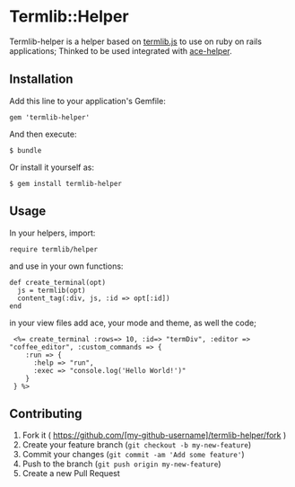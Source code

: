 # Termlib::Helper

Termlib-helper is a helper based on
[termlib.js](http://www.masswerk.at/termlib) to use on ruby on rails
applications; Thinked to be used integrated with [ace-helper](https://www.github.com/jahpd/ace-helper).

## Installation

Add this line to your application's Gemfile:

    gem 'termlib-helper'

And then execute:

    $ bundle

Or install it yourself as:

    $ gem install termlib-helper

## Usage

In your helpers, import:

    require termlib/helper

and use in your own functions:

    def create_terminal(opt)
      js = termlib(opt)
      content_tag(:div, js, :id => opt[:id])
    end

in your view files add ace, your mode and theme, as well the code; 

     <%= create_terminal :rows=> 10, :id=> "termDiv", :editor => "coffee_editor", :custom_commands => {
        :run => {
          :help => "run",
          :exec => "console.log('Hello World!')"
        }
     } %>
     
## Contributing

1. Fork it ( https://github.com/[my-github-username]/termlib-helper/fork )
2. Create your feature branch (`git checkout -b my-new-feature`)
3. Commit your changes (`git commit -am 'Add some feature'`)
4. Push to the branch (`git push origin my-new-feature`)
5. Create a new Pull Request
